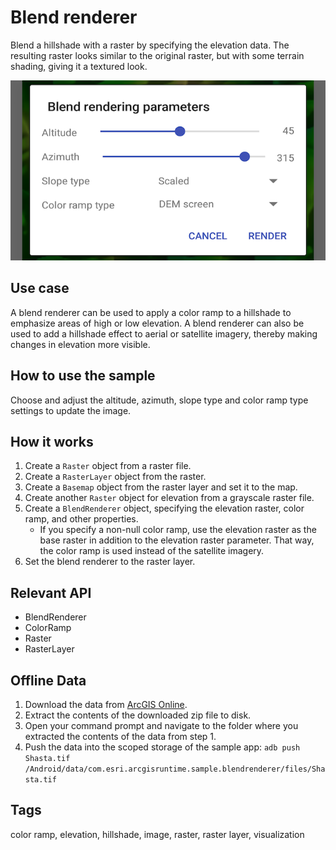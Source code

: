 # Blend renderer

Blend a hillshade with a raster by specifying the elevation data. The resulting raster looks similar to the original raster, but with some terrain shading, giving it a textured look.

![Image of blend renderer](blend-renderer.png)

## Use case

A blend renderer can be used to apply a color ramp to a hillshade to emphasize areas of high or low elevation. A blend renderer can also be used to add a hillshade effect to aerial or satellite imagery, thereby making changes in elevation more visible.

## How to use the sample

Choose and adjust the altitude, azimuth, slope type and color ramp type settings to update the image.

## How it works

1. Create a `Raster` object from a raster file.
2. Create a `RasterLayer` object from the raster.
3. Create a `Basemap` object from the raster layer and set it to the map.
4. Create another `Raster` object for elevation from a grayscale raster file.
5. Create a `BlendRenderer` object, specifying the elevation raster, color ramp, and other properties.
	- If you specify a non-null color ramp, use the elevation raster as the base raster in addition to the elevation raster parameter. That way, the color ramp is used instead of the satellite imagery.
6. Set the blend renderer to the raster layer.

## Relevant API

* BlendRenderer
* ColorRamp
* Raster
* RasterLayer

## Offline Data

1. Download the data from [ArcGIS Online](https://arcgisruntime.maps.arcgis.com/home/item.html?id=caeef9aa78534760b07158bb8e068462).
2. Extract the contents of the downloaded zip file to disk.
3. Open your command prompt and navigate to the folder where you extracted the contents of the data from step 1.
4. Push the data into the scoped storage of the sample app:
`adb push Shasta.tif /Android/data/com.esri.arcgisruntime.sample.blendrenderer/files/Shasta.tif`

## Tags

color ramp, elevation, hillshade, image, raster, raster layer, visualization
